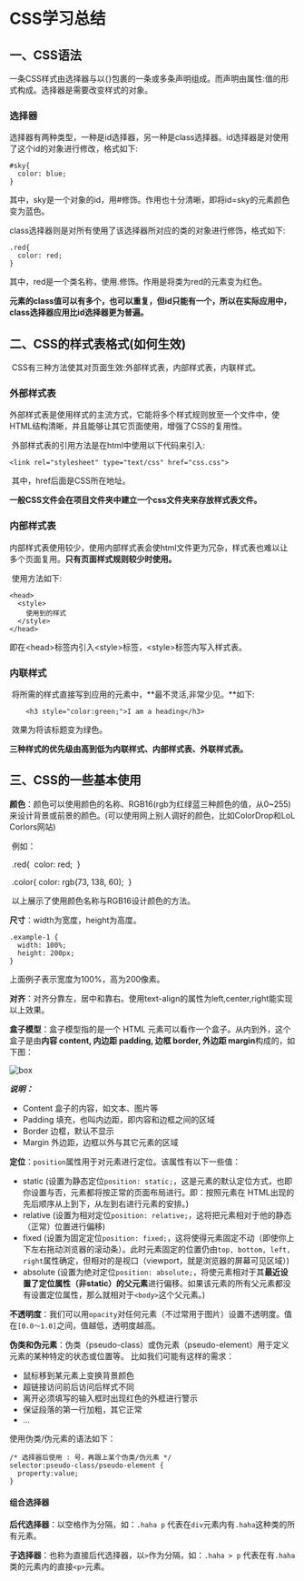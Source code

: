 # CSS学习总结

## 	一、CSS语法

​		一条CSS样式由选择器与以{}包裹的一条或多条声明组成。而声明由属性:值的形式构成。选择器是需要改变样式的对象。

### 	选择器

​		选择器有两种类型，一种是id选择器，另一种是class选择器。id选择器是对使用了这个id的对象进行修改，格式如下:

```
#sky{
  color: blue;
}
```

​		其中，sky是一个对象的id，用#修饰。作用也十分清晰，即将id=sky的元素颜色变为蓝色。

​		class选择器则是对所有使用了该选择器所对应的类的对象进行修饰，格式如下:

```
.red{
  color: red;
}
```

​		其中，red是一个类名称，使用.修饰。作用是将类为red的元素变为红色。

​		**元素的class值可以有多个，也可以重复，但id只能有一个，所以在实际应用中，class选择器应用比id选择器更为普遍。**

## 二、CSS的样式表格式(如何生效)

​		CSS有三种方法使其对页面生效:外部样式表，内部样式表，内联样式。

### 外部样式表

​		外部样式表是使用样式的主流方式，它能将多个样式规则放至一个文件中，使HTML结构清晰，并且能够让其它页面使用，增强了CSS的复用性。

​		外部样式表的引用方法是在html中使用以下代码来引入:

```
<link rel="stylesheet" type="text/css" href="css.css">
```

​		其中，href后面是CSS所在地址。

​		**一般CSS文件会在项目文件夹中建立一个css文件夹来存放样式表文件。**

### 内部样式表

​		内部样式表使用较少，使用内部样式表会使html文件更为冗杂，样式表也难以让多个页面复用。**只有页面样式规则较少时使用。**

​	使用方法如下:

```
<head>
  <style>
	使用到的样式
  </style>
</head>
```

​	即在\<head>标签内引入\<style>标签，\<style>标签内写入样式表。

### 内联样式

​		将所需的样式直接写到应用的元素中，**最不灵活,非常少见。**如下:

```
	<h3 style="color:green;">I am a heading</h3>
```

​		效果为将该标题变为绿色。



**三种样式的优先级由高到低为内联样式、内部样式表、外联样式表。**

## 三、CSS的一些基本使用

**颜色**：颜色可以使用颜色的名称、RGB16(rgb为红绿蓝三种颜色的值，从0~255)来设计背景或前景的颜色。(可以使用网上别人调好的颜色，比如ColorDrop和LoL Corlors网站)

​	例如：

​	.red{
​		  color: red;
​	}

​	.color{																																					       		color: rgb(73, 138, 60);
​	}

​	以上展示了使用颜色名称与RGB16设计颜色的方法。

**尺寸**：width为宽度，height为高度。

```
.example-1 {
  width: 100%;
  height: 200px;
}
```

上面例子表示宽度为100%，高为200像素。

**对齐**：对齐分靠左，居中和靠右。使用text-align的属性为left,center,right能实现以上效果。

**盒子模型**：盒子模型指的是一个 HTML 元素可以看作一个盒子。从内到外，这个盒子是由**内容 content, 内边距 padding, 边框 border, 外边距 margin**构成的，如下图：

![box](http://10.1.74.238/web/brief-css/img/bd78f5d3be0673d6.jpg)

***说明：***

-  Content 盒子的内容，如文本、图片等
- Padding 填充，也叫内边距，即内容和边框之间的区域
- Border 边框，默认不显示
- Margin 外边距，边框以外与其它元素的区域

**定位**：`position`属性用于对元素进行定位。该属性有以下一些值：

- static (设置为静态定位`position: static;`，这是元素的默认定位方式，也即你设置与否，元素都将按正常的页面布局进行。即：按照元素在 HTML出现的先后顺序从上到下，从左到右进行元素的安排。)
- relative (设置为相对定位`position: relative;`，这将把元素相对于他的静态（正常）位置进行偏移)
- fixed (设置为固定定位`position: fixed;`，这将使得元素固定不动（即使你上下左右拖动浏览器的滚动条）。此时元素固定的位置仍由`top, bottom, left, right`属性确定，但相对的是视口（viewport，就是浏览器的屏幕可见区域）)
- absolute (设置为绝对定位`position: absolute;`，将使元素相对于其**最近设置了定位属性（非static）的父元素**进行偏移。如果该元素的所有父元素都没有设置定位属性，那么就相对于`<body>`这个父元素。)

**不透明度**：我们可以用`opacity`对任何元素（不过常用于图片）设置不透明度。值在`[0.0～1.0]`之间，值越低，透明度越高。

**伪类和伪元素**：伪类（pseudo-class）或伪元素（pseudo-element）用于定义元素的某种特定的状态或位置等。
比如我们可能有这样的需求：

- 鼠标移到某元素上变换背景颜色
- 超链接访问前后访问后样式不同
- 离开必须填写的输入框时出现红色的外框进行警示
- 保证段落的第一行加粗，其它正常
- ...

使用伪类/伪元素的语法如下：

```
/* 选择器后使用 : 号，再跟上某个伪类/伪元素 */
selector:pseudo-class/pseudo-element {
  property:value;
}
```



#### **组合选择器**

**后代选择器**：以空格作为分隔，如：`.haha p` 代表在`div`元素内有`.haha`这种类的所有元素。

**子选择器**：也称为直接后代选择器，以`>`作为分隔，如：`.haha > p` 代表在有`.haha`类的元素内的直接`<p>`元素。

